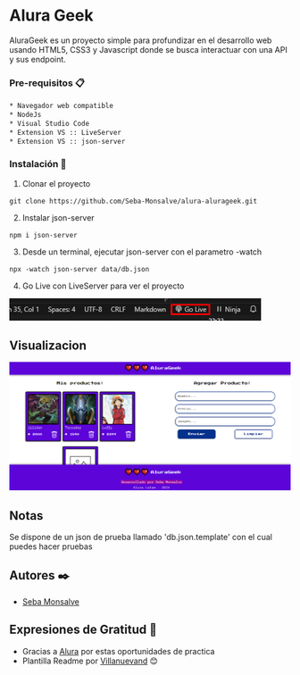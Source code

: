 # Alura Geek

AluraGeek es un proyecto simple para profundizar en el desarrollo web usando HTML5, CSS3 y Javascript donde se busca interactuar con una API y sus endpoint. 

### Pre-requisitos 📋

```
* Navegador web compatible
* NodeJs
* Visual Studio Code
* Extension VS :: LiveServer
* Extension VS :: json-server
```

### Instalación 🔧

1. Clonar el proyecto

```
git clone https://github.com/Seba-Monsalve/alura-alurageek.git
```

2.  Instalar json-server

  ```
  npm i json-server
  ```

3. Desde un terminal, ejecutar json-server con el parametro -watch

```
npx -watch json-server data/db.json
```

4. Go Live con LiveServer para ver el proyecto
   
![alt text](image-1.png)

## Visualizacion

![alt text](image-2.png)

## Notas

Se dispone de un json de prueba llamado 'db.json.template' con el cual puedes hacer pruebas

## Autores ✒️

* [Seba Monsalve](https://github.com/seba-monsalve)
  
## Expresiones de Gratitud 🎁

* Gracias a [Alura](https://www.aluracursos.com/) por estas oportunidades de practica 
* Plantilla Readme por [Villanuevand](https://github.com/Villanuevand) 😊
